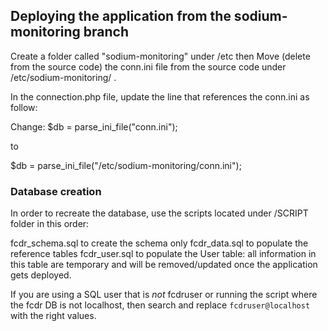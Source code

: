 <h2>Deploying the application from the sodium-monitoring branch</h2>

Create a folder called "sodium-monitoring" under /etc then
Move (delete from the source code) the conn.ini file from the source code under /etc/sodium-monitoring/ .

In the connection.php file, update the line that references the conn.ini as follow:

Change: $db = parse_ini_file("conn.ini");

to

$db = parse_ini_file("/etc/sodium-monitoring/conn.ini");

<h3>Database creation</h3>
In order to recreate the database, use the scripts located under /SCRIPT folder in this order:

fcdr_schema.sql to create the schema only
fcdr_data.sql to populate the reference tables 
fcdr_user.sql to populate the User table: all information in this table are temporary and will be removed/updated once the application gets deployed. 

If you are using a SQL user that is *not* fcdruser or running the script where the fcdr DB is not localhost, then search and replace `fcdruser@localhost` with the right values. 
